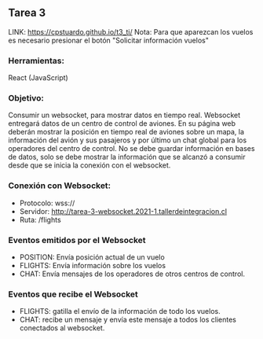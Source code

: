## Tarea 3

LINK: https://cpstuardo.github.io/t3_ti/
Nota: Para que aparezcan los vuelos es necesario presionar el botón "Solicitar información vuelos"

### Herramientas:

React (JavaScript)

### Objetivo:

Consumir un websocket, para mostrar datos en tiempo real. Websocket entregará datos de un centro de control de aviones. En su página web deberán mostrar la posición en tiempo real de aviones sobre un mapa, la información del avión y sus pasajeros y por último un chat global para los operadores del centro de control.
No se debe guardar información en bases de datos, solo se debe mostrar la información que se alcanzó a consumir desde que se inicia la conexión con el websocket.

### Conexión con Websocket:
- Protocolo: wss://
- Servidor: http://tarea-3-websocket.2021-1.tallerdeintegracion.cl
- Ruta: /flights

### Eventos emitidos por el Websocket
- POSITION: Envía posición actual de un vuelo
- FLIGHTS: Envía información sobre los vuelos
- CHAT: Envía mensajes de los operadores de otros centros de control.

### Eventos que recibe el Websocket
- FLIGHTS: gatilla el envío de la información de todo los vuelos.
- CHAT: recibe un mensaje y envía este mensaje a todos los clientes conectados al websocket.


